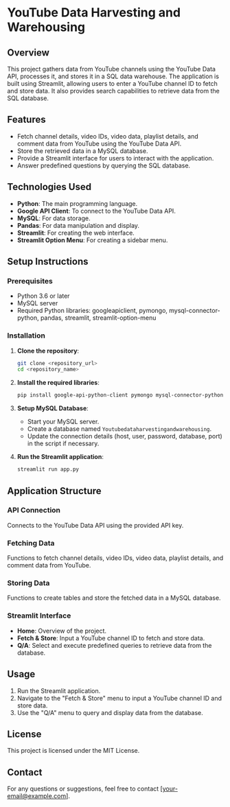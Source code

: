 # YouTube Data Harvesting and Warehousing

## Overview
This project gathers data from YouTube channels using the YouTube Data API, processes it, and stores it in a SQL data warehouse. The application is built using Streamlit, allowing users to enter a YouTube channel ID to fetch and store data. It also provides search capabilities to retrieve data from the SQL database.

## Features
- Fetch channel details, video IDs, video data, playlist details, and comment data from YouTube using the YouTube Data API.
- Store the retrieved data in a MySQL database.
- Provide a Streamlit interface for users to interact with the application.
- Answer predefined questions by querying the SQL database.

## Technologies Used
- **Python**: The main programming language.
- **Google API Client**: To connect to the YouTube Data API.
- **MySQL**: For data storage.
- **Pandas**: For data manipulation and display.
- **Streamlit**: For creating the web interface.
- **Streamlit Option Menu**: For creating a sidebar menu.

## Setup Instructions
### Prerequisites
- Python 3.6 or later
- MySQL server
- Required Python libraries: googleapiclient, pymongo, mysql-connector-python, pandas, streamlit, streamlit-option-menu

### Installation
1. **Clone the repository**:
   ```bash
   git clone <repository_url>
   cd <repository_name>
   ```

2. **Install the required libraries**:
   ```bash
   pip install google-api-python-client pymongo mysql-connector-python pandas streamlit streamlit-option-menu
   ```

3. **Setup MySQL Database**:
   - Start your MySQL server.
   - Create a database named `Youtubedataharvestingandwarehousing`.
   - Update the connection details (host, user, password, database, port) in the script if necessary.

4. **Run the Streamlit application**:
   ```bash
   streamlit run app.py
   ```

## Application Structure
### API Connection
Connects to the YouTube Data API using the provided API key.

### Fetching Data
Functions to fetch channel details, video IDs, video data, playlist details, and comment data from YouTube.

### Storing Data
Functions to create tables and store the fetched data in a MySQL database.

### Streamlit Interface
- **Home**: Overview of the project.
- **Fetch & Store**: Input a YouTube channel ID to fetch and store data.
- **Q/A**: Select and execute predefined queries to retrieve data from the database.

## Usage
1. Run the Streamlit application.
2. Navigate to the "Fetch & Store" menu to input a YouTube channel ID and store data.
3. Use the "Q/A" menu to query and display data from the database.

## License
This project is licensed under the MIT License.

## Contact
For any questions or suggestions, feel free to contact [your-email@example.com].